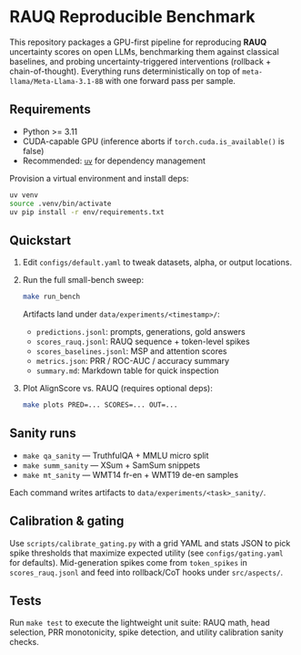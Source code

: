 # RAUQ Reproducible Benchmark

This repository packages a GPU-first pipeline for reproducing **RAUQ** uncertainty scores on open LLMs, benchmarking them against classical baselines, and probing uncertainty-triggered interventions (rollback + chain-of-thought). Everything runs deterministically on top of `meta-llama/Meta-Llama-3.1-8B` with one forward pass per sample.

## Requirements

- Python >= 3.11
- CUDA-capable GPU (inference aborts if `torch.cuda.is_available()` is false)
- Recommended: [`uv`](https://github.com/astral-sh/uv) for dependency management

Provision a virtual environment and install deps:

```bash
uv venv
source .venv/bin/activate
uv pip install -r env/requirements.txt
```

## Quickstart

1. Edit `configs/default.yaml` to tweak datasets, alpha, or output locations.
2. Run the full small-bench sweep:

   ```bash
   make run_bench
   ```

   Artifacts land under `data/experiments/<timestamp>/`:
   - `predictions.jsonl`: prompts, generations, gold answers
   - `scores_rauq.jsonl`: RAUQ sequence + token-level spikes
   - `scores_baselines.jsonl`: MSP and attention scores
   - `metrics.json`: PRR / ROC-AUC / accuracy summary
   - `summary.md`: Markdown table for quick inspection

3. Plot AlignScore vs. RAUQ (requires optional deps):

   ```bash
   make plots PRED=... SCORES=... OUT=...
   ```

## Sanity runs

- `make qa_sanity` — TruthfulQA + MMLU micro split
- `make summ_sanity` — XSum + SamSum snippets
- `make mt_sanity` — WMT14 fr-en + WMT19 de-en samples

Each command writes artifacts to `data/experiments/<task>_sanity/`.

## Calibration & gating

Use `scripts/calibrate_gating.py` with a grid YAML and stats JSON to pick spike thresholds that maximize expected utility (see `configs/gating.yaml` for defaults). Mid-generation spikes come from `token_spikes` in `scores_rauq.jsonl` and feed into rollback/CoT hooks under `src/aspects/`.

## Tests

Run `make test` to execute the lightweight unit suite: RAUQ math, head selection, PRR monotonicity, spike detection, and utility calibration sanity checks.
